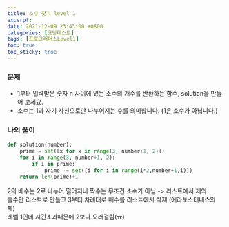 ```yaml
---
title: 소수 찾기 level 1
excerpt: 
date: 2021-12-09 23:43:00 +0800
categories: [코딩테스트]
tags: [프로그래머스Level1]
toc: true
toc_sticky: true
---
```


### 문제
* 1부터 입력받은 숫자 n 사이에 있는 소수의 개수를 반환하는 함수, solution을 만들어 보세요.
* 소수는 1과 자기 자신으로만 나누어지는 수를 의미합니다. (1은 소수가 아닙니다.)

### 나의 풀이

```python
def solution(number):
    prime = set([x for x in range(3, number+1, 2)])
    for i in range(3, number+1, 2):
        if i in prime:
            prime -= set([i for i in range(i*2,number+1,i)])
    return len(prime)+1
```
2의 배수는 2로 나누어 떨어지니 짝수는 무조건 소수가 아님 -> 리스트에서 제외<br>
홀수만 리스트로 만들고 3부터 차례대로 배수를 리스트에서 삭제 (에라토스테네스의 체)<br>
레벨 1인데 시간초과때문에 2보다 오래걸림(ㅠ)

